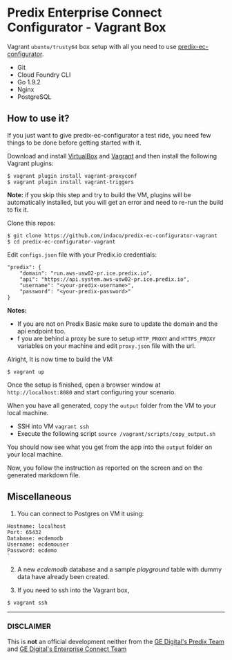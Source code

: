 # Predix Enterprise Connect Configurator - Vagrant Box

Vagrant `ubuntu/trusty64` box setup with all you need to use [predix-ec-configurator](https://github.com/indaco/predix-ec-configurator).

- Git
- Cloud Foundry CLI
- Go 1.9.2
- Nginx
- PostgreSQL

## How to use it?

If you just want to give predix-ec-configurator a test ride, you need few things to be done before getting started with it.

Download and install [VirtualBox](https://www.virtualbox.org/wiki/Downloads) and [Vagrant](https://www.vagrantup.com/) and then install the following Vagrant plugins:

```shell
$ vagrant plugin install vagrant-proxyconf
$ vagrant plugin install vagrant-triggers
```

**Note:** if you skip this step and try to build the VM, plugins will be automatically installed, but you will get an error and need to re-run the build to fix it.

Clone this repos:

```shell
$ git clone https://github.com/indaco/predix-ec-configurator-vagrant
$ cd predix-ec-configurator-vagrant
```

Edit `configs.json` file with your Predix.io credentials:

```shell
"predix": {
    "domain": "run.aws-usw02-pr.ice.predix.io",
    "api": "https://api.system.aws-usw02-pr.ice.predix.io",
    "username": "<your-predix-username>",
    "password": "<your-predix-password>"
}
```

**Notes:**

- If you are not on Predix Basic make sure to update the domain and the api endpoint too.
- f you are behind a proxy be sure to setup `HTTP_PROXY` and `HTTPS_PROXY` variables on your machine and edit `proxy.json` file with the url.

Alright, It is now time to build the VM:

```shell
$ vagrant up
```

Once the setup is finished, open a browser window at `http://localhost:8080` and start configuring your scenario.

When you have all generated, copy the `output` folder from the VM to your local machine.

- SSH into VM `vagrant ssh`
- Execute the following script `source /vagrant/scripts/copy_output.sh`

You should now see what you get from the app into the `output` folder on your local machine.

Now, you follow the instruction as reported on the screen and on the generated markdown file.

## Miscellaneous

1. You can connect to Postgres on VM it using:

  ```shell
  Hostname: localhost
  Port: 65432
  Database: ecdemodb
  Username: ecdemouser
  Password: ecdemo
  `
  ```

2. A new _ecdemodb_ database and a sample _playground_ table with dummy data have already been created.

3. If you need to ssh into the Vagrant box,

  ```shell
  $ vagrant ssh
  ```

--------------------------------------------------------------------------------

### DISCLAIMER

This is **not** an official development neither from the [GE Digital's Predix Team](https://github.com/predixdev) and [GE Digital's Enterprise Connect Team](https://github.com/Enterprise-Connect)
